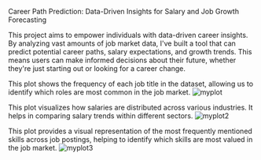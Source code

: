 Career Path Prediction: Data-Driven Insights for Salary and Job Growth Forecasting

This project aims to empower individuals with data-driven career insights. 
By analyzing vast amounts of job market data, I've built a tool that can predict potential career paths, salary expectations, and growth trends. 
This means users can make informed decisions about their future, whether they're just starting out or looking for a career change.


This plot shows the frequency of each job title in the dataset, allowing us to identify which roles are most common in the job market.
![myplot](https://github.com/user-attachments/assets/40ecd8b7-b0bb-4114-ac56-83bd18e949a7)


This plot visualizes how salaries are distributed across various industries. It helps in comparing salary trends within different sectors.
![myplot2](https://github.com/user-attachments/assets/139af2e0-f1d4-4eba-9ab2-7008ead50604)


This plot provides a visual representation of the most frequently mentioned skills across job postings, helping to identify which skills are most valued in the job market.
![myplot3](https://github.com/user-attachments/assets/39a4cb38-427b-4e91-bed4-25eeaeb15c30)
